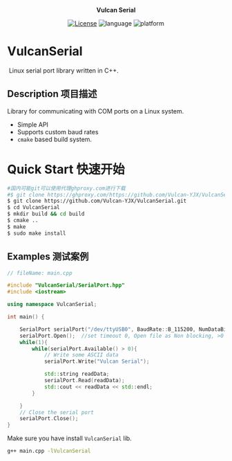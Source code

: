 <p align="center"><strong>Vulcan Serial</strong></p>
<p align="center"><a href="https://github.com/Vulcan-YJX/VulcanSerial/blob/main/LICENSE"><img alt="License" src="https://img.shields.io/badge/License-MIT-orange"/></a>
<img alt="language" src="https://img.shields.io/badge/language-c++-red"/>
<img alt="platform" src="https://img.shields.io/badge/platform-linux-l"/>
</p>


# VulcanSerial
​	Linux serial port library written in C++.

## Description 项目描述

Library for communicating with COM ports on a Linux system.

* Simple API
* Supports custom baud rates
* `cmake` based build system.

# Quick Start 快速开始

```bash
#国内可能git可以使用代理ghproxy.com进行下载
#$ git clone https://ghproxy.com/https://github.com/Vulcan-YJX/VulcanSerial.git
$ git clone https://github.com/Vulcan-YJX/VulcanSerial.git
$ cd VulcanSerial
$ mkdir build && cd build
$ cmake ..
$ make 
$ sudo make install
```

## Examples 测试案例

```c++
// fileName: main.cpp

#include "VulcanSerial/SerialPort.hpp"
#include <iostream>

using namespace VulcanSerial;

int main() {

	SerialPort serialPort("/dev/ttyUSB0", BaudRate::B_115200, NumDataBits::EIGHT, Parity::NONE, NumStopBits::ONE);
	serialPort.Open(); 	//set timeout 0, Open file as Non blocking, >0 as block
	while(1){
		while(serialPort.Available() > 0){
		    // Write some ASCII data
		    serialPort.Write("Vulcan Serial");

		    std::string readData;
		    serialPort.Read(readData);
		    std::cout << readData << std::endl;
		}

	}
	// Close the serial port
	serialPort.Close();
}
```

Make sure you have install `VulcanSerial` lib.

```bash
g++ main.cpp -lVulcanSerial
```

